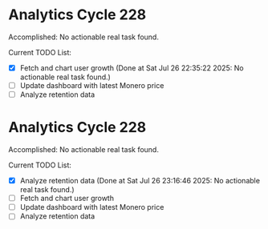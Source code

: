 # Analytics Cycle 228

Accomplished: No actionable real task found.

Current TODO List:

- [x] Fetch and chart user growth  (Done at Sat Jul 26 22:35:22 2025: No actionable real task found.)
- [ ] Update dashboard with latest Monero price
- [ ] Analyze retention data

# Analytics Cycle 228

Accomplished: No actionable real task found.

Current TODO List:

- [x] Analyze retention data  (Done at Sat Jul 26 23:16:46 2025: No actionable real task found.)
- [ ] Fetch and chart user growth
- [ ] Update dashboard with latest Monero price
- [ ] Analyze retention data